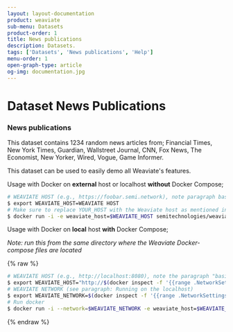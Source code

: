 ```yaml
---
layout: layout-documentation
product: weaviate
sub-menu: Datasets
product-order: 1
title: News publications
description: Datasets.
tags: ['Datasets', 'News publications', 'Help']
menu-order: 1
open-graph-type: article
og-img: documentation.jpg
---
```


# Dataset News Publications

### News publications

This dataset contains 1234 random news articles from; Financial Times, New York Times, Guardian, Wallstreet Journal, CNN, Fox News, The Economist, New Yorker, Wired, Vogue, Game Informer.

This dataset can be used to easily demo all Weaviate's features.

Usage with Docker on **external** host or localhost **without** Docker Compose;

```bash
# WEAVIATE HOST (e.g., https://foobar.semi.network), note paragraph basics for setting the local IP
$ export WEAVIATE_HOST=WEAVIATE HOST
# Make sure to replace YOUR_HOST with the Weaviate host as mentioned in the basics above
$ docker run -i -e weaviate_host=$WEAVIATE_HOST semitechnologies/weaviate-demo-newspublications:latest
```

Usage with Docker on **local** host **with** Docker Compose;

_Note: run this from the same directory where the Weaviate Docker-compose files are located_

{% raw %}
```bash
# WEAVIATE HOST (e.g., http://localhost:8080), note the paragraph "basics" for setting the local IP
$ export WEAVIATE_HOST="http://$(docker inspect -f '{{range .NetworkSettings.Networks}}{{.IPAddress}}{{end}}' ${PWD##*/}_weaviate_1):8080"
# WEAVIATE NETWORK (see paragraph: Running on the localhost)
$ export WEAVIATE_NETWORK=$(docker inspect -f '{{range .NetworkSettings.Networks}}{{.NetworkID}}{{end}}' ${PWD##*/}_weaviate_1)
# Run docker
$ docker run -i --network=$WEAVIATE_NETWORK -e weaviate_host=$WEAVIATE_HOST semitechnologies/weaviate-demo-newspublications:latest
```
{% endraw %}